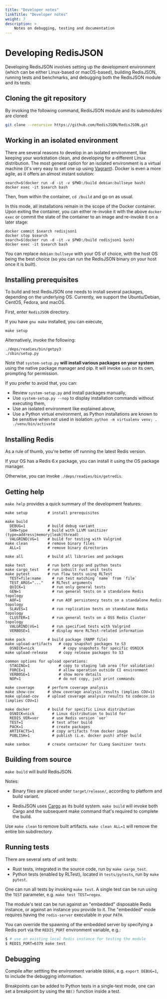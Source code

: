 ```yaml
---
title: "Developer notes"
linkTitle: "Developer notes"
weight: 7
description: >
    Notes on debugging, testing and documentation
---
```


# Developing RedisJSON

Developing RedisJSON involves setting up the development environment (which can be either Linux-based or macOS-based), building RedisJSON, running tests and benchmarks, and debugging both the RedisJSON module and its tests.

## Cloning the git repository
By invoking the following command, RedisJSON module and its submodules are cloned:
```sh
git clone --recursive https://github.com/RedisJSON/RedisJSON.git
```
## Working in an isolated environment
There are several reasons to develop in an isolated environment, like keeping your workstation clean, and developing for a different Linux distribution.
The most general option for an isolated environment is a virtual machine (it's very easy to set one up using [Vagrant](https://www.vagrantup.com)).
Docker is even a more agile, as it offers an almost instant solution:

```
search=$(docker run -d -it -v $PWD:/build debian:bullseye bash)
docker exec -it $search bash
```
Then, from within the container, ```cd /build``` and go on as usual.

In this mode, all installations remain in the scope of the Docker container.
Upon exiting the container, you can either re-invoke it with the above ```docker exec``` or commit the state of the container to an image and re-invoke it on a later stage:

```
docker commit $search redisjson1
docker stop $search
search=$(docker run -d -it -v $PWD:/build redisjson1 bash)
docker exec -it $search bash
```

You can replace `debian:bullseye` with your OS of choice, with the host OS being the best choice (so you can run the RedisJSON binary on your host once it is built).

## Installing prerequisites

To build and test RedisJSON one needs to install several packages, depending on the underlying OS. Currently, we support the Ubuntu/Debian, CentOS, Fedora, and macOS.

First, enter `RedisJSON` directory.

If you have ```gnu make``` installed, you can execute,

```
make setup
```
Alternatively, invoke the following:

```
./deps/readies/bin/getpy3
./sbin/setup.py
```
Note that ```system-setup.py``` **will install various packages on your system** using the native package manager and pip. It will invoke `sudo` on its own, prompting for permission.

If you prefer to avoid that, you can:

* Review `system-setup.py` and install packages manually,
* Use `system-setup.py --nop` to display installation commands without executing them,
* Use an isolated environment like explained above,
* Use a Python virtual environment, as Python installations are known to be sensitive when not used in isolation: `python -m virtualenv venv; . ./venv/bin/activate`

## Installing Redis
As a rule of thumb, you're better off running the latest Redis version.

If your OS has a Redis 6.x package, you can install it using the OS package manager.

Otherwise, you can invoke ```./deps/readies/bin/getredis```.

## Getting help
```make help``` provides a quick summary of the development features:

```
make setup         # install prerequisites

make build
  DEBUG=1          # build debug variant
  SAN=type         # build with LLVM sanitizer (type=address|memory|leak|thread)
  VALGRIND|VG=1    # build for testing with Valgrind
make clean         # remove binary files
  ALL=1            # remove binary directories

make all           # build all libraries and packages

make test          # run both cargo and python tests
make cargo_test    # run inbuilt rust unit tests
make pytest        # run flow tests using RLTest
  TEST=file:name     # run test matching `name` from `file`
  TEST_ARGS="..."    # RLTest arguments
  QUICK=1            # run only general tests
  GEN=1              # run general tests on a standalone Redis topology
  AOF=1              # run AOF persistency tests on a standalone Redis topology
  SLAVES=1           # run replication tests on standalone Redis topology
  CLUSTER=1          # run general tests on a OSS Redis Cluster topology
  VALGRIND|VG=1      # run specified tests with Valgrind
  VERBOSE=1          # display more RLTest-related information

make pack          # build package (RAMP file)
make upload-artifacts   # copy snapshot packages to S3
  OSNICK=nick             # copy snapshots for specific OSNICK
make upload-release     # copy release packages to S3

common options for upload operations:
  STAGING=1             # copy to staging lab area (for validation)
  FORCE=1               # allow operation outside CI environment
  VERBOSE=1             # show more details
  NOP=1                 # do not copy, just print commands

make coverage      # perform coverage analysis
make show-cov      # show coverage analysis results (implies COV=1)
make upload-cov    # upload coverage analysis results to codecov.io (implies COV=1)

make docker        # build for specific Linux distribution
  OSNICK=nick        # Linux distribution to build for
  REDIS_VER=ver      # use Redis version `ver`
  TEST=1             # test after build
  PACK=1             # create packages
  ARTIFACTS=1        # copy artifacts from docker image
  PUBLISH=1          # publish (i.e. docker push) after build

make sanbox        # create container for CLang Sanitizer tests
```

## Building from source
```make build``` will build RedisJSON.

Notes:

* Binary files are placed under `target/release/`, according to platform and build variant.

* RedisJSON uses [Cargo](https://github.com/rust-lang/cargo) as its build system. ```make build``` will invoke both Cargo and the subsequent make command that's required to complete the build.

Use ```make clean``` to remove built artifacts. ```make clean ALL=1``` will remove the entire bin subdirectory.

## Running tests
There are several sets of unit tests:
* Rust tests, integrated in the source code, run by ```make cargo_test```.
* Python tests (enabled by RLTest), located in ```tests/pytests```, run by ```make pytest```.

One can run all tests by invoking ```make test```.
A single test can be run using the ```TEST``` parameter, e.g. ```make test TEST=regex```.

The module's test can be run against an "embedded" disposable Redis instance, or against an instance
you provide to it. The "embedded" mode requires having the `redis-server` executable in your `PATH`.

You can override the spawning of the embedded server by specifying a Redis port via the `REDIS_PORT`
environment variable, e.g.:

```bash
$ # use an existing local Redis instance for testing the module
$ REDIS_PORT=6379 make test
```

## Debugging
Compile after settting the environment variable `DEBUG`, e.g. `export DEBUG=1`, to include the
debugging information.

Breakpoints can be added to Python tests in a single-test mode, one can set a breakpoint by using the ```BB()``` function inside a test.

